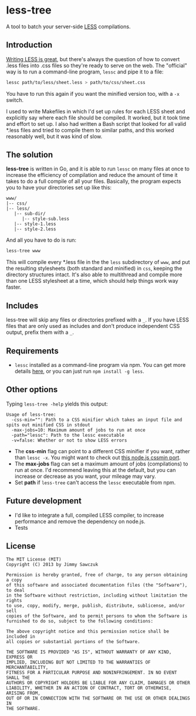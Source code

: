 # less-tree

A tool to batch your server-side [LESS][3] compilations.

## Introduction

[Writing LESS is great][2], but there's always the question of how to convert .less files into .css files so they're ready to serve on the web. The "official" way is to run a command-line program, `lessc` and pipe it to a file:

```bash
lessc path/to/less/sheet.less > path/to/css/sheet.css
```

You have to run this again if you want the minified version too, with a `-x` switch.

I used to write Makefiles in which I'd set up rules for each LESS sheet and explicitly say where each file should be compiled. It worked, but it took time and effort to set up. I also had written a Bash script that looked for all valid *.less files and tried to compile them to similar paths, and this worked reasonably well, but it was kind of slow.

## The solution

**less-tree** is written in Go, and it is able to run `lessc` on many files at once to increase the efficiency of compilation and reduce the amount of time it takes to do a full compile of all your files. Basically, the program expects you to have your directories set up like this:

```text
www/
|-- css/
|-- less/
   |-- sub-dir/
      |-- style-sub.less
   |-- style-1.less
   |-- style-2.less
```

And all you have to do is run:

```bash
less-tree www
```

This will compile every *.less file in the the `less` subdirectory of `www`, and put the resulting stylesheets (both standard and minified) in `css`, keeping the directory structures intact. It's also able to multithread and compile more than one LESS stylesheet at a time, which should help things work way faster.

## Includes

less-tree will skip any files or directories prefixed with a `_`. If you have LESS files that are only used as includes and don't produce independent CSS output, prefix them with a `_`.

## Requirements

* `lessc` installed as a command-line program via npm. You can get more details [here][3], or you can just run `npm install -g less`.

## Other options

Typing `less-tree -help` yields this output:

```text
Usage of less-tree:
  -css-min="": Path to a CSS minifier which takes an input file and spits out minified CSS in stdout
  -max-jobs=10: Maximum amount of jobs to run at once
  -path="lessc": Path to the lessc executable
  -v=false: Whether or not to show LESS errors
```

* The **css-min** flag can point to a different CSS minifier if you want, rather than `lessc -x`. You might want to check out [this node.js cssmin port][1].
* The **max-jobs** flag can set a maximum amount of jobs (compilations) to run at once. I'd recommend leaving this at the default, but you can increase or decrease as you want, your mileage may vary.
* Set **path** if `less-tree` can't access the `lessc` executable from npm.

## Future development

* I'd like to integrate a full, compiled LESS compiler, to increase performance and remove the dependency on node.js.
* Tests

## License

```text
The MIT License (MIT)
Copyright (C) 2013 by Jimmy Sawczuk

Permission is hereby granted, free of charge, to any person obtaining a copy
of this software and associated documentation files (the "Software"), to deal
in the Software without restriction, including without limitation the rights
to use, copy, modify, merge, publish, distribute, sublicense, and/or sell
copies of the Software, and to permit persons to whom the Software is
furnished to do so, subject to the following conditions:

The above copyright notice and this permission notice shall be included in
all copies or substantial portions of the Software.

THE SOFTWARE IS PROVIDED "AS IS", WITHOUT WARRANTY OF ANY KIND, EXPRESS OR
IMPLIED, INCLUDING BUT NOT LIMITED TO THE WARRANTIES OF MERCHANTABILITY,
FITNESS FOR A PARTICULAR PURPOSE AND NONINFRINGEMENT. IN NO EVENT SHALL THE
AUTHORS OR COPYRIGHT HOLDERS BE LIABLE FOR ANY CLAIM, DAMAGES OR OTHER
LIABILITY, WHETHER IN AN ACTION OF CONTRACT, TORT OR OTHERWISE, ARISING FROM,
OUT OF OR IN CONNECTION WITH THE SOFTWARE OR THE USE OR OTHER DEALINGS IN
THE SOFTWARE.
```

  [1]: https://github.com/jbleuzen/node-cssmin
  [2]: http://www.jimmysawczuk.com/2011/11/less-is-more.html
  [3]: http://www.lesscss.org